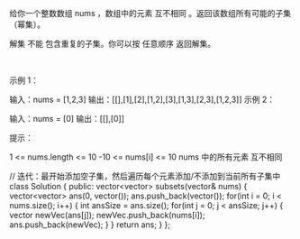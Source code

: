 给你一个整数数组 nums ，数组中的元素 互不相同 。返回该数组所有可能的子集（幂集）。

解集 不能 包含重复的子集。你可以按 任意顺序 返回解集。

 

示例 1：

输入：nums = [1,2,3]
输出：[[],[1],[2],[1,2],[3],[1,3],[2,3],[1,2,3]]
示例 2：

输入：nums = [0]
输出：[[],[0]]
 

提示：

1 <= nums.length <= 10
-10 <= nums[i] <= 10
nums 中的所有元素 互不相同




// 迭代：最开始添加空子集，然后遍历每个元素添加/不添加到当前所有子集中
class Solution {
public:
    vector<vector<int>> subsets(vector<int>& nums) {
        vector<vector<int>> ans(0, vector<int>());
        ans.push_back(vector<int>());
        for(int i = 0; i < nums.size(); i++) {
            int ansSize = ans.size();
            for(int j = 0; j < ansSize; j++) {
                vector<int> newVec(ans[j]);
                newVec.push_back(nums[i]);
                ans.push_back(newVec);
            }
        }
        return ans;
    }
};